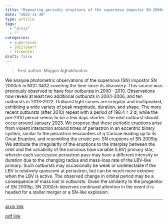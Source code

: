 ```yaml
---
title: "Repeating periodic eruptions of the supernova impostor SN 2000ch"
date: "2022-11-30"
type: article
tags:
  - "arxiv"
  - ""
categories:
  - supernovae
  - 2022(year)
  - 11(month)
draft: false
---
```


> First author: Mojgan Aghakhanloo

 We analyse photometric observations of the supernova (SN) impostor SN 2000ch
in NGC 3432 covering the time since its discovery. This source was previously
observed to have four outbursts in 2000--2010. Observations now reveal at least
two additional outbursts in 2004-2006, and ten outbursts in 2013-2022. Outburst
light curves are irregular and multipeaked, exhibiting a wide variety of peak
magnitude, duration, and shape. The more recent outbursts (after 2010) repeat
with a period of $198.4\pm{2}$ d, while the pre-2010 period seems to be a few
days shorter. The next outburst should occur around January 2023. We propose
that these periodic eruptions arise from violent interaction around times of
periastron in an eccentric binary system, similar to the periastron encounters
of $\eta$ Carinae leading up to its Great Eruption, and resembling the erratic
pre-SN eruptions of SN 2009ip. We attribute the irregularity of the eruptions
to the interplay between the orbit and the variability of the luminous blue
variable (LBV) primary star, wherein each successive periastron pass may have a
different intensity or duration due to the changing radius and mass-loss rate
of the LBV-like primary. Such outbursts may occasionally be weak or
undetectable if the LBV is relatively quiescent at periastron, but can be much
more extreme when the LBV is active. The observed change in orbital period may
be a consequence of mass lost in outbursts. Given the similarity to the
progenitor of SN 2009ip, SN 2000ch deserves continued attention in the event it
is headed for a stellar merger or a SN-like explosion.

---
[arxiv link](http://arxiv.org/abs/2212.00113v1)

[pdf link](http://arxiv.org/pdf/2212.00113v1)